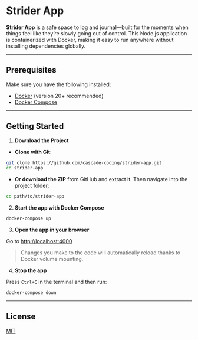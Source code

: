# Strider App

**Strider App** is a safe space to log and journal—built for the moments when things feel like they’re slowly going out of control. This Node.js application is containerized with Docker, making it easy to run anywhere without installing dependencies globally.

---

## Prerequisites

Make sure you have the following installed:

* [Docker](https://www.docker.com/get-started) (version 20+ recommended)
* [Docker Compose](https://docs.docker.com/compose/install/)

---

## Getting Started

1. **Download the Project**

* **Clone with Git**:

```bash
git clone https://github.com/cascade-coding/strider-app.git
cd strider-app
```

* **Or download the ZIP** from GitHub and extract it. Then navigate into the project folder:

```bash
cd path/to/strider-app
```

2. **Start the app with Docker Compose**

```bash
docker-compose up
```

3. **Open the app in your browser**

Go to [http://localhost:4000](http://localhost:4000)

> Changes you make to the code will automatically reload thanks to Docker volume mounting.

4. **Stop the app**

Press `Ctrl+C` in the terminal and then run:

```bash
docker-compose down
```

---

## License

[MIT](LICENSE)

